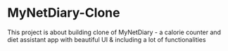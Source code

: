 # MyNetDiary-Clone
This project is about building clone of MyNetDiary - a calorie counter and  diet assistant app with beautiful UI &amp; including a lot of functionalities
